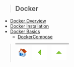 > ## Docker

- [Docker Overview](#docker-overview)
- [Docker Installation](#docker-installation)
- [Docker Basics](#docker-basics)
  - [DockerCompose](#DockerCompose)

> | ![Início](../imges/control/2860_home_house_icon.png?raw=true) | ![Voltar](../imges/control/11269_control_left_icon.png) | ![Subir](../imges/control/11280_control_up_icon.png) |
> | :----------------------------------------------------------: | :----------------------------------------------------------: | :----------------------------------------------------------: |

